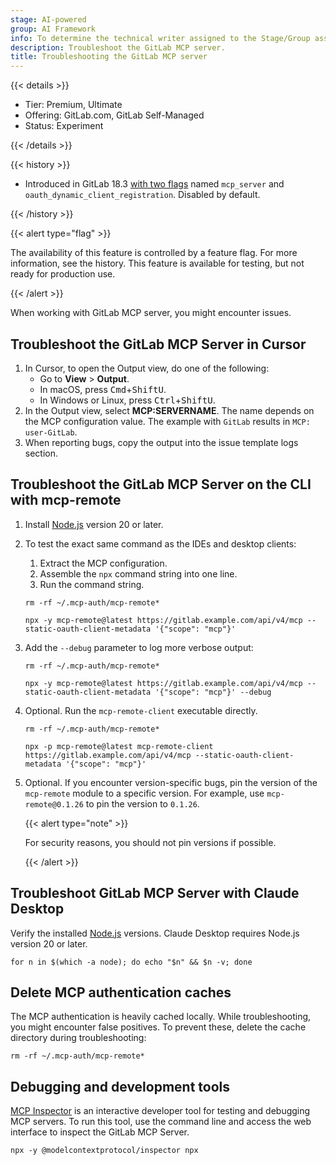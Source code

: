 ```yaml
---
stage: AI-powered
group: AI Framework
info: To determine the technical writer assigned to the Stage/Group associated with this page, see https://handbook.gitlab.com/handbook/product/ux/technical-writing/#assignments
description: Troubleshoot the GitLab MCP server.
title: Troubleshooting the GitLab MCP server
---
```


{{< details >}}

- Tier: Premium, Ultimate
- Offering: GitLab.com, GitLab Self-Managed
- Status: Experiment

{{< /details >}}

{{< history >}}

- Introduced in GitLab 18.3 [with two flags](../../../administration/feature_flags/_index.md) named `mcp_server` and `oauth_dynamic_client_registration`. Disabled by default.

{{< /history >}}

{{< alert type="flag" >}}

The availability of this feature is controlled by a feature flag.
For more information, see the history.
This feature is available for testing, but not ready for production use.

{{< /alert >}}

When working with GitLab MCP server, you might encounter issues.

## Troubleshoot the GitLab MCP Server in Cursor

1. In Cursor, to open the Output view, do one of the following:
   - Go to **View** > **Output**.
   - In macOS, press <kbd>Cmd</kbd>+<kbd>Shift</kbd><kbd>U</kbd>.
   - In Windows or Linux, press <kbd>Ctrl</kbd>+<kbd>Shift</kbd><kbd>U</kbd>.
1. In the Output view, select **MCP:SERVERNAME**. The name depends on the MCP configuration value. The example with `GitLab` results in `MCP: user-GitLab`.
1. When reporting bugs, copy the output into the issue template logs section.

## Troubleshoot the GitLab MCP Server on the CLI with mcp-remote

1. Install [Node.js](https://nodejs.org/en/download) version 20 or later.

1. To test the exact same command as the IDEs and desktop clients:
   1. Extract the MCP configuration.
   1. Assemble the `npx` command string into one line.
   1. Run the command string.

   ```shell
   rm -rf ~/.mcp-auth/mcp-remote*

   npx -y mcp-remote@latest https://gitlab.example.com/api/v4/mcp --static-oauth-client-metadata '{"scope": "mcp"}'
   ```

1. Add the `--debug` parameter to log more verbose output:

   ```shell
   rm -rf ~/.mcp-auth/mcp-remote*

   npx -y mcp-remote@latest https://gitlab.example.com/api/v4/mcp --static-oauth-client-metadata '{"scope": "mcp"}' --debug
   ```

1. Optional. Run the `mcp-remote-client` executable directly.

   ```shell
   rm -rf ~/.mcp-auth/mcp-remote*

   npx -p mcp-remote@latest mcp-remote-client https://gitlab.example.com/api/v4/mcp --static-oauth-client-metadata '{"scope": "mcp"}'
   ```

1. Optional. If you encounter version-specific bugs, pin the version of the `mcp-remote` module to a specific version. For example, use `mcp-remote@0.1.26` to pin the version to `0.1.26`.

   {{< alert type="note" >}}

   For security reasons, you should not pin versions if possible.

   {{< /alert >}}

## Troubleshoot GitLab MCP Server with Claude Desktop

Verify the installed [Node.js](https://nodejs.org/en/download) versions. Claude Desktop requires Node.js version 20 or later.

```shell
for n in $(which -a node); do echo "$n" && $n -v; done
```

## Delete MCP authentication caches

The MCP authentication is heavily cached locally. While troubleshooting, you might encounter false positives. To prevent these, delete the cache directory during troubleshooting:

```shell
rm -rf ~/.mcp-auth/mcp-remote*
```

## Debugging and development tools

[MCP Inspector](https://modelcontextprotocol.io/legacy/tools/inspector) is an interactive
developer tool for testing and debugging MCP servers. To run this tool, use the command
line and access the web interface to inspect the GitLab MCP Server.

```shell
npx -y @modelcontextprotocol/inspector npx
```
